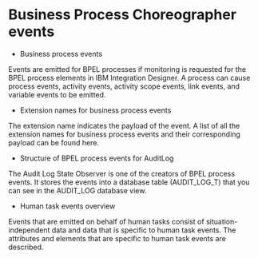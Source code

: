 <!-- image -->

# Business Process Choreographer events

- Business process events

Events are emitted for BPEL processes if monitoring is requested for the BPEL process elements in IBM Integration Designer. A process can cause process events, activity events, activity scope events, link events, and variable events to be emitted.
- Extension names for business process events

The extension name indicates the payload of the event. A list of all the extension names for business process events and their corresponding payload can be found here.
- Structure of BPEL process events for AuditLog

The Audit Log State Observer is one of the creators of BPEL process events. It stores the events into a database table (AUDIT\_LOG\_T) that you can see in the AUDIT\_LOG database view.
- Human task events overview

Events that are emitted on behalf of human tasks consist of situation-independent data and data that is specific to human task events. The attributes and elements that are specific to human task events are described.